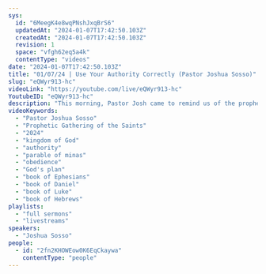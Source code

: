 ```yaml
---
sys:
  id: "6MeegK4e8wqPNshJxqBrS6"
  updatedAt: "2024-01-07T17:42:50.103Z"
  createdAt: "2024-01-07T17:42:50.103Z"
  revision: 1
  space: "vfgh62eq5a4k"
  contentType: "videos"
date: "2024-01-07T17:42:50.103Z"
title: "01/07/24 | Use Your Authority Correctly (Pastor Joshua Sosso)"
slug: "eQWyr913-hc"
videoLink: "https://youtube.com/live/eQWyr913-hc"
YoutubeID: "eQWyr913-hc"
description: "This morning, Pastor Josh came to remind us of the prophecies that we heard during the Prophetic Gathering of the Saints. God brought us into a new kingdom in 2024 and we have to make sure we are using our authority properly. Pastor Josh gave a great example of how we handle authority at work. When your boss puts you in charge of a project, your scope of authority is only within that project. You are not allowed to use the finances on anything else. That mindset is exactly what we need when we get authority of God. He is giving you authority for a specific area, but you have to get direction and stick to the plan of God the whole time. We also need to be faithful servants with everything God has given us. If you don't like where you are, ask God how to be faithful to graduate from that position. This sermon was delivered at Freedom Fellowship Church International in San Antonio, TX.\n"
videoKeywords:
  - "Pastor Joshua Sosso"
  - "Prophetic Gathering of the Saints"
  - "2024"
  - "kingdom of God"
  - "authority"
  - "parable of minas"
  - "obedience"
  - "God's plan"
  - "book of Ephesians"
  - "book of Daniel"
  - "book of Luke"
  - "book of Hebrews"
playlists:
  - "full sermons"
  - "livestreams"
speakers:
  - "Joshua Sosso"
people:
  - id: "2fn2KHOWEow0K6EqCkaywa"
    contentType: "people"
---
```

